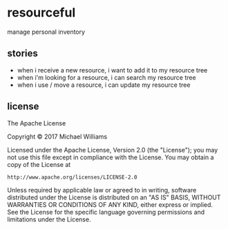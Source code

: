 # resourceful

manage personal inventory

## stories

- when i receive a new resource, i want to add it to my resource tree
- when i'm looking for a resource, i can search my resource tree
- when i use / move a resource, i can update my resource tree

## license

The Apache License

Copyright &copy; 2017 Michael Williams

Licensed under the Apache License, Version 2.0 (the "License");
you may not use this file except in compliance with the License.
You may obtain a copy of the License at

    http://www.apache.org/licenses/LICENSE-2.0

Unless required by applicable law or agreed to in writing, software
distributed under the License is distributed on an "AS IS" BASIS,
WITHOUT WARRANTIES OR CONDITIONS OF ANY KIND, either express or implied.
See the License for the specific language governing permissions and
limitations under the License.
